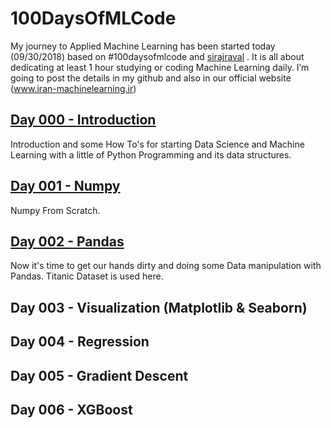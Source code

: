 # 100DaysOfMLCode
My journey to Applied Machine Learning has been started today (09/30/2018) based on #100daysofmlcode and [sirajraval](https://github.com/llSourcell) . It is all about dedicating at least 1 hour studying or coding Machine Learning daily. I’m going to post the details in my github and also in our official website (www.iran-machinelearning.ir)
## [Day 000 - Introduction](https://github.com/soheiltehranipour/100DaysOfMLCode/blob/master/Day%20000-%20Intro.ipynb)

Introduction and some How To's for starting Data Science and Machine Learning with a little of Python Programming and its data structures.

## [Day 001 - Numpy](https://github.com/soheiltehranipour/100DaysOfMLCode/blob/master/Day%20001-%20Numpy.ipynb)

Numpy From Scratch. 

## [Day 002 - Pandas](https://github.com/soheiltehranipour/100DaysOfMLCode/blob/master/Day%20002%20-%20Pandas.ipynb)

Now it's time to get our hands dirty and doing some Data manipulation with Pandas. Titanic Dataset is used here.

## Day 003 - Visualization (Matplotlib & Seaborn)

## Day 004 - Regression

## Day 005 - Gradient Descent

## Day 006 - XGBoost


